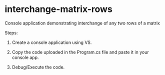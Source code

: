 # interchange-matrix-rows
Console application demonstrating interchange of any two rows of a matrix

Steps:

1) Create a console application using VS.

2) Copy the code uploaded in the Program.cs file and paste it in your console app.

3) Debug/Execute the code.
